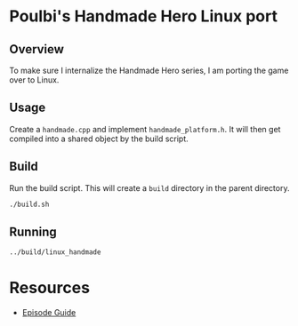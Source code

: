 # Poulbi's Handmade Hero Linux port

## Overview
To make sure I internalize the Handmade Hero series, I am porting the game over to Linux.

## Usage
Create a `handmade.cpp` and implement `handmade_platform.h`.  It will then get compiled into a
shared object by the build script.

## Build
Run the build script.  This will create a `build` directory in the parent directory.
```sh
./build.sh
```

## Running
```sh
../build/linux_handmade
```

# Resources
- [Episode Guide](https://guide.handmadehero.org/)
